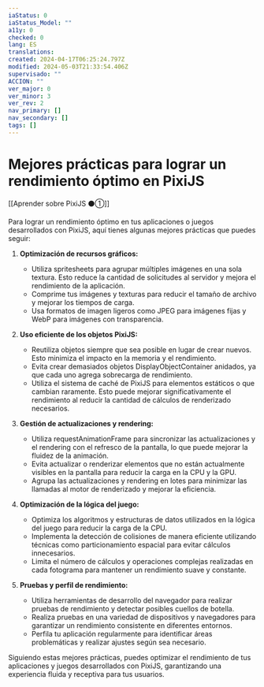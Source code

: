 ```yaml
---
iaStatus: 0
iaStatus_Model: ""
a11y: 0
checked: 0
lang: ES
translations: 
created: 2024-04-17T06:25:24.797Z
modified: 2024-05-03T21:33:54.406Z
supervisado: ""
ACCION: ""
ver_major: 0
ver_minor: 3
ver_rev: 2
nav_primary: []
nav_secondary: []
tags: []
---
```

# Mejores prácticas para lograr un rendimiento óptimo en PixiJS

[[Aprender sobre PixiJS ⚫①]]

Para lograr un rendimiento óptimo en tus aplicaciones o juegos desarrollados con PixiJS, aquí tienes algunas mejores prácticas que puedes seguir:

1. **Optimización de recursos gráficos:**
   - Utiliza spritesheets para agrupar múltiples imágenes en una sola textura. Esto reduce la cantidad de solicitudes al servidor y mejora el rendimiento de la aplicación.
   - Comprime tus imágenes y texturas para reducir el tamaño de archivo y mejorar los tiempos de carga.
   - Usa formatos de imagen ligeros como JPEG para imágenes fijas y WebP para imágenes con transparencia.

2. **Uso eficiente de los objetos PixiJS:**
   - Reutiliza objetos siempre que sea posible en lugar de crear nuevos. Esto minimiza el impacto en la memoria y el rendimiento.
   - Evita crear demasiados objetos DisplayObjectContainer anidados, ya que cada uno agrega sobrecarga de rendimiento.
   - Utiliza el sistema de caché de PixiJS para elementos estáticos o que cambian raramente. Esto puede mejorar significativamente el rendimiento al reducir la cantidad de cálculos de renderizado necesarios.

3. **Gestión de actualizaciones y rendering:**
   - Utiliza requestAnimationFrame para sincronizar las actualizaciones y el rendering con el refresco de la pantalla, lo que puede mejorar la fluidez de la animación.
   - Evita actualizar o renderizar elementos que no están actualmente visibles en la pantalla para reducir la carga en la CPU y la GPU.
   - Agrupa las actualizaciones y rendering en lotes para minimizar las llamadas al motor de renderizado y mejorar la eficiencia.

4. **Optimización de la lógica del juego:**
   - Optimiza los algoritmos y estructuras de datos utilizados en la lógica del juego para reducir la carga de la CPU.
   - Implementa la detección de colisiones de manera eficiente utilizando técnicas como particionamiento espacial para evitar cálculos innecesarios.
   - Limita el número de cálculos y operaciones complejas realizadas en cada fotograma para mantener un rendimiento suave y constante.

5. **Pruebas y perfil de rendimiento:**
   - Utiliza herramientas de desarrollo del navegador para realizar pruebas de rendimiento y detectar posibles cuellos de botella.
   - Realiza pruebas en una variedad de dispositivos y navegadores para garantizar un rendimiento consistente en diferentes entornos.
   - Perfila tu aplicación regularmente para identificar áreas problemáticas y realizar ajustes según sea necesario.

Siguiendo estas mejores prácticas, puedes optimizar el rendimiento de tus aplicaciones y juegos desarrollados con PixiJS, garantizando una experiencia fluida y receptiva para tus usuarios.